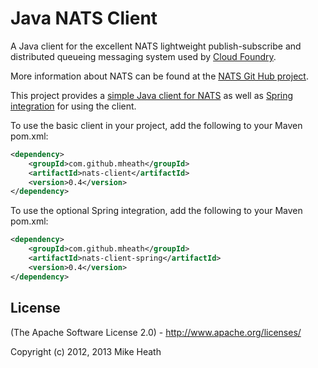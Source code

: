 # Java NATS Client

A Java client for the excellent NATS lightweight publish-subscribe and distributed queueing messaging system used by
[Cloud Foundry](http://cloudfoundry.com).

More information about NATS can be found at the [NATS Git Hub project](https://github.com/derekcollison/nats).

This project provides a [simple Java client for NATS](jnats/tree/master/client) as well as [Spring integration](jnats/tree/master/client-spring) for using the client.

To use the basic client in your project, add the following to your Maven pom.xml:
```xml
<dependency>
    <groupId>com.github.mheath</groupId>
    <artifactId>nats-client</artifactId>
    <version>0.4</version>
</dependency>
```

To use the optional Spring integration, add the following to your Maven pom.xml:

```xml
<dependency>
    <groupId>com.github.mheath</groupId>
    <artifactId>nats-client-spring</artifactId>
    <version>0.4</version>
</dependency>
```

## License

(The Apache Software License 2.0) - http://www.apache.org/licenses/

Copyright (c) 2012, 2013 Mike Heath

